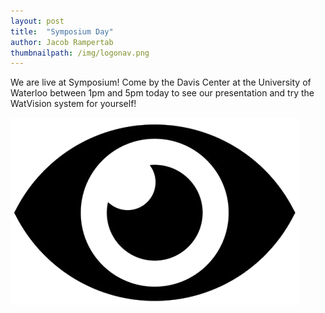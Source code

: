 ```yaml
---
layout: post
title:  "Symposium Day"
author: Jacob Rampertab
thumbnailpath: /img/logonav.png
---
```


We are live at Symposium! Come by the Davis Center at the University of Waterloo between 1pm and 5pm today to see our presentation and try the WatVision system for yourself!

<img src="/img/logonav.png" alt="Demo Setup" class="img-responsive" />